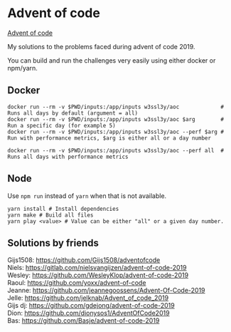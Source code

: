 # Advent of code

[Advent of code](https://adventofcode.com/2019/)

My solutions to the problems faced during advent of code 2019.

You can build and run the challenges very easily using either docker or npm/yarn.

## Docker
```shell
docker run --rm -v $PWD/inputs:/app/inputs w3ssl3y/aoc             # Runs all days by default (argument = all)
docker run --rm -v $PWD/inputs:/app/inputs w3ssl3y/aoc $arg        # Run a specific day (for example 5)
docker run --rm -v $PWD/inputs:/app/inputs w3ssl3y/aoc --perf $arg # Run with performance metrics, $arg is either all or a day number

docker run --rm -v $PWD/inputs:/app/inputs w3ssl3y/aoc --perf all  # Runs all days with performance metrics
```

## Node  
Use `npm run` instead of `yarn` when that is not available.

```shell
yarn install # Install dependencies
yarn make # Build all files
yarn play <value> # Value can be either "all" or a given day number.
```

## Solutions by friends

Gijs1508: https://github.com/Gijs1508/adventofcode  
Niels: https://gitlab.com/nielsvangijzen/advent-of-code-2019  
Wesley: https://github.com/WesleyKlop/advent-of-code-2019  
Raoul: https://github.com/yoxx/advent-of-code  
Jeanne: https://github.com/jeannegoossens/Advent-Of-Code-2019  
Jelle: https://github.com/jelknab/Advent_of_code_2019  
Gijs dj: https://github.com/gdejong/advent-of-code-2019  
Dion: https://github.com/dionysos1/AdventOfCode2019  
Bas: https://github.com/Basje/advent-of-code-2019
